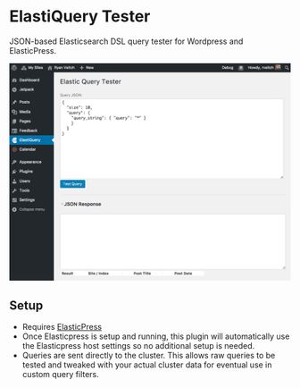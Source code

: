 # ElastiQuery Tester
JSON-based Elasticsearch DSL query tester for Wordpress and ElasticPress.

![screenshot](https://raw.githubusercontent.com/rveitch/elastiquery-tester/master/assets/screenshot.png)

## Setup
- Requires [ElasticPress](https://wordpress.org/plugins/elasticpress/)
- Once Elasticpress is setup and running, this plugin will automatically use the Elasticpress host settings so no additional setup is needed.
- Queries are sent directly to the cluster.  This allows raw queries to be tested and tweaked with your actual cluster data for eventual use in custom query filters.
